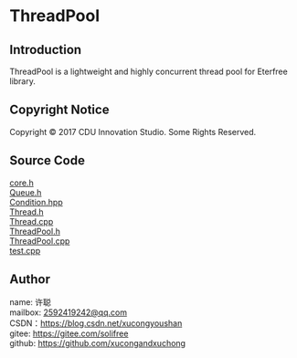 # ThreadPool
## Introduction
ThreadPool is a lightweight and highly concurrent thread pool for Eterfree library.

## Copyright Notice
Copyright © 2017 CDU Innovation Studio. Some Rights Reserved.

## Source Code
[core.h](./src/core.h)  
[Queue.h](./src/Queue.h)  
[Condition.hpp](./src/Condition.hpp)  
[Thread.h](./src/Thread.h)  
[Thread.cpp](./src/Thread.cpp)  
[ThreadPool.h](./src/ThreadPool.h)  
[ThreadPool.cpp](./src/ThreadPool.cpp)  
[test.cpp](./src/test.cpp)

## Author
name: 许聪  
mailbox: 2592419242@qq.com  
CSDN：https://blog.csdn.net/xucongyoushan  
gitee: https://gitee.com/solifree  
github: https://github.com/xucongandxuchong
